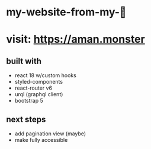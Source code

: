 # my-website-from-my-🧠

# visit: https://aman.monster

## built with

- react 18 w/custom hooks
- styled-components
- react-router v6
- urql (graphql client)
- bootstrap 5

## next steps

- add pagination view (maybe)
- make fully accessible
